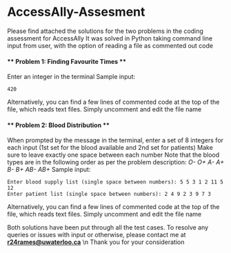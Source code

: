 # AccessAlly-Assesment
Please find attached the solutions for the two problems in the coding assessment for AccessAlly 
It was solved in Python taking command line input from user, with the option of reading a file as commented out code

#### ** Problem 1: Finding Favourite Times **
Enter an integer in the terminal
Sample input:
```
420
```
Alternatively, you can find a few lines of commented code at the top of the file, which reads text files. Simply uncomment and edit the file name


#### ** Problem 2: Blood Distribution ** 
When prompted by the message in the terminal, enter a set of 8 integers for each input (1st set for the blood available and 2nd set for patients)
Make sure to leave exactly one space between each number
Note that the blood types are in the following order as per the problem description: *O- O+ A- A+ B- B+ AB- AB+*
Sample input:
```
Enter blood supply list (single space between numbers): 5 5 3 1 2 11 5 12
Enter patient list (single space between numbers): 2 4 9 2 3 9 7 3
```
Alternatively, you can find a few lines of commented code at the top of the file, which reads text files. Simply uncomment and edit the file name

Both solutions have been put through all the test cases.
To resolve any queries or issues with input or otherwise, please contact me at **r24rames@uwaterloo.ca** \n
Thank you for your consideration
